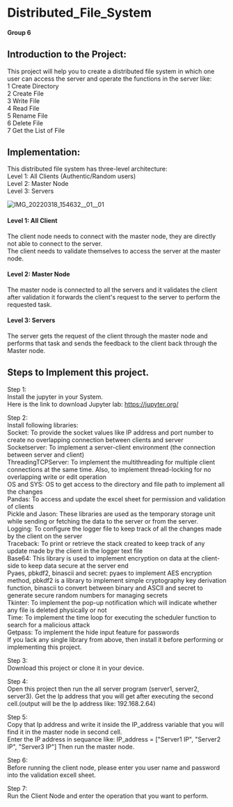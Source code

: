 # Distributed_File_System  
  
#### Group 6  
  
## Introduction to the Project:

This project will help you to create a distributed file system in which one user can access the server and operate the functions in the server like:       
  1 Create Directory   
  2 Create File   
  3 Write File   
  4 Read File   
  5 Rename File   
  6 Delete File   
  7 Get the List of File   

## Implementation:

This distributed file system has three-level architecture:  
Level 1: All Clients (Authentic/Random users)   
Level 2: Master Node    
Level 3: Servers   

![IMG_20220318_154632__01__01](https://user-images.githubusercontent.com/34422998/159078539-618bda95-6b7f-4ae1-9d2e-1dd066d6c133.jpg)

#### Level 1: All Client  
The client node needs to connect with the master node, they are directly not able to connect to the server.   
The client needs to validate themselves to access the server at the master node.  

#### Level 2: Master Node   
The master node is connected to all the servers and it validates the client after validation it forwards the client's request to the server to perform the requested task.   

#### Level 3: Servers  
The server gets the request of the client through the master node and performs that task and sends the feedback to the client back through the Master node.


## Steps to Implement this project.  
  
Step 1:  
Install the jupyter in your System.  
        Here is the link to download Jupyter lab: https://jupyter.org/    
            
Step 2:   
Install following libraries:   
  Socket:   To provide the socket values like IP address and port number to create no overlapping connection between clients and server    
	Socketserver:  	To implement a server-client environment (the connection between server and client)    
	ThreadingTCPServer:   To implement the multithreading for multiple client connections at the same time. Also, to implement thread-locking for no overlapping write or edit operation    
	OS and SYS:   OS to get access to the directory and file path to implement all the changes    
	Pandas:   To access and update the excel sheet for permission and validation of clients    
	Pickle and Jason:   These libraries are used as the temporary storage unit while sending or fetching the data to the server or from the server.    
	Logging:   To configure the logger file to keep track of all the changes made by the client on the server    
	Traceback:   To print or retrieve the stack created to keep track of any update made by the client in the logger text file    
	Base64:   This library is used to implement encryption on data at the client-side to keep data secure at the server end     
	Pyaes, pbkdf2, binascii and secret:  pyaes to implement AES encryption method, pbkdf2 is a library to implement simple cryptography key derivation function, binascii to convert between binary and ASCII and secret to generate secure random numbers for managing secrets    
	Tkinter:  To implement the pop-up notification which will indicate whether any file is deleted physically or not    
	Time:   To implement the time loop for executing the scheduler function to search for a malicious attack    
 	Getpass:  To implement the hide input feature for passwords    
If you lack any single library from above, then install it before performing or implementing this project.      
    
        
Step 3:  
Download this project or clone it in your device.  
    
Step 4:  
Open this project then run the all server program (server1, server2, server3).
         Get the Ip address that you will get after executing the second cell.(output will be the Ip address like: 192.168.2.64)
           
Step 5:  
Copy that Ip address and write it inside the IP_address variable that you will find it in the master node in second cell.  
        Enter the IP address in sequance like: IP_address = ["Server1 IP", "Server2 IP", "Server3 IP"]
        Then run the master node.  
          
Step 6:  
Before running the client node, please enter you user name and password into the validation excell sheet.  
        
Step 7:  
Run the Client Node and enter the operation that you want to perform.  




